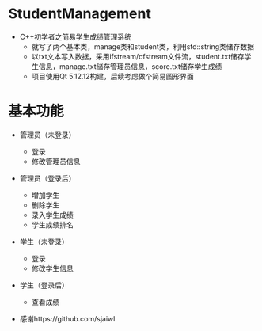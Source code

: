 # StudentManagement
* C++初学者之简易学生成绩管理系统
  * 就写了两个基本类，manage类和student类，利用std::string类储存数据
  * 以txt文本写入数据，采用ifstream/ofstream文件流，student.txt储存学生信息，manage.txt储存管理员信息，score.txt储存学生成绩
  * 项目使用Qt 5.12.12构建，后续考虑做个简易图形界面
# 基本功能
* 管理员（未登录）
  * 登录
  * 修改管理员信息

* 管理员（登录后）
  * 增加学生
  * 删除学生
  * 录入学生成绩
  * 学生成绩排名

* 学生（未登录）
  * 登录
  * 修改学生信息

* 学生（登录后）
  * 查看成绩
* 感谢https://github.com/sjaiwl
